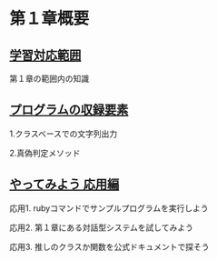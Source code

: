 # 第１章概要

<u><h2> 学習対応範囲 </h2></u>

第１章の範囲内の知識

<u><h2> プログラムの収録要素 </h2></u>

1.クラスベースでの文字列出力

2.真偽判定メソッド


<u><h2> やってみよう 応用編 </h2></u>

応用1. rubyコマンドでサンプルプログラムを実行しよう

応用2. 第１章にある対話型システムを試してみよう

応用3. 推しのクラスか関数を公式ドキュメントで探そう

